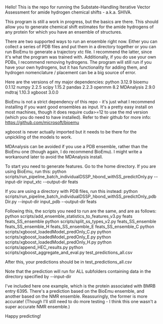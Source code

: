 Hello! This is the repo for running the Substate-Handling Iterative Vector Assessment for amide hydrogen chemical shifts - a.k.a. SHIVA.

This program is still a work in progress, but the basics are there. This should allow you to generate chemical shift estimates for the amide hydrogens of any protein for which you have an ensemble of structures.

There are two supported ways to run an ensemble right now. Either you can collect a series of PDB files and put them in a directory together or you can run BioEmu to generate a trajectory xtc file. I recommend the latter, since it's what the program was trained with. Additionally, if you do use your own PDBs, I recommend removing hydrogens. The program will still run if you have your own hydrogens, but it has functionality for adding them, and hydrogen nomenclature / placement can be a big source of error.

Here are the versions of my major dependencies:
python		3.12.9
bioemu		0.1.12
numpy		2.2.5
scipy		1.15.2
pandas		2.2.3
openmm		8.2
MDAnalysis	2.9.0
mdtraj		1.10.3
xgboost		3.0.0

BioEmu is not a strict dependency of this repo - it's just what I recommend installing if you want good ensembles as input. It's a pretty easy install on most machines, though it does require cuda>=12 to use the md version (which you do need to have installed). Refer to their github for more info:
https://github.com/microsoft/bioemu

xgboost is never actually imported but it needs to be there for the unpickling of the models to work.

MDAnalysis can be avoided if you use a PDB ensemble, rather than the BioEmu one (though again, I do recommend BioEmu). I might write a workaround later to avoid the MDAnalysis install.

To start you need to generate features. Go to the home directory. If you are using BioEmu, run this:
python scripts/run_pipeline_batch_individualDSSP_hbond_withSS_predictOnly.py --input-dir input_xtc --output-dir feats

If you are using a directory with PDB files, run this instead:
python scripts/run_pipeline_batch_individualDSSP_hbond_withSS_predictOnly_pdbDir.py --input-dir input_pdb --output-dir feats

Following this, the scripts you need to run are the same, and are as follows:
python scripts/add_ensemble_statistics_to_features_v3.py feats feats_SS_ensemble
python scripts/split_ss_types_v2.py feats_SS_ensemble feats_SS_ensemble_H feats_SS_ensemble_E feats_SS_ensemble_C
python scripts/xgboost_loadedModel_predOnly_C.py
python scripts/xgboost_loadedModel_predOnly_E.py
python scripts/xgboost_loadedModel_predOnly_H.py
python scripts/append_HEC_results.py
python scripts/xgboost_aggregate_and_eval.py test_predictions_all.csv

After this, your predictions should be in test_predictions_all.csv

Note that the prediction will run for ALL subfolders containing data in the directory specified by --input-dir

I've included here one example, which is the protein associated with BMRB entry 6395. There's a prediction based on the BioEmu ensemble, and another based on the NMR ensemble. Reassuringly, the former is more accurate! (Though I'll still need to do more testing - I think this one wasn't a super accurate NMR ensemble.)

Happy predicting!
